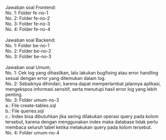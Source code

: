 Jawaban soal Frontend: <br>
No. 1: Folder fe-no-1 <br>
No. 2: Folder fe-no-2 <br>
No. 3: Folder fe-no-3 <br>
No. 4: Folder fe-no-4 <br>
<br>
Jawaban soal Backend: <br>
No. 1: Folder be-no-1 <br>
No. 2: Folder be-no-2 <br>
No. 3: Folder be-no-3 <br>
<br>
Jawaban soal Umum; <br>
No. 1: Cek log yang dihasilkan, lalu lakukan bugfixing atau error handling sesuai dengan error yang ditemukan dalam log. <br>
No. 2: Sebaiknya dihindari, karena dapat memperlambat jalannya aplikasi, mengekspos informasi sensitif, serta menutupi hasil error log yang lebih penting. <br>
No. 3: Folder umum-no-3 <br>
    a.: File create-tables.sql <br>
    b.: File queries.sql <br>
    c.: Index bisa dibutuhkan jika sering dilakukan operasi query pada kolom tersebut, karena dengan menggunakan index maka database tidak perlu membaca seluruh tabel ketika melakukan query pada kolom tersebut. <br>
No. 4: Folder umum-no-4 <br>